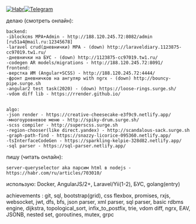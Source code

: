 [![Habr](https://user-images.githubusercontent.com/31220669/119737981-8f10ba80-be88-11eb-8039-1a7c88ba98af.png)](https://habr.com/ru/users/ru51a4/)[![Telegram](https://user-images.githubusercontent.com/31220669/119738122-df881800-be88-11eb-93d5-9fdbf9d44213.png)](https://t.me/ru51a4)  
  
делаю (смотреть онлайн):  
```
backend:
-iblockcms MPA+Admin - http://188.120.245.72:8082/admin [ru51a4@mail.ru:12345678]
-laravel crud(дневнички) MPA - (down) http://laraveldiary.1123875-cc97019.tw1.ru/
-дневнички на БУС - (down) http://1123875-cc97019.tw1.ru/  
-codegen AR models/migrations - http://188.120.245.72:8091/
frontend:
-верстка ИМ (Angular+SCSS) - http://188.120.245.72:4444/
-фронт дневничков на ангуляр with ngrx - (down) http://bouncy-pipe.surge.sh
-angular2 test task(2020) - (down) https://loose-rings.surge.sh/
-vdom diff lib - https://rrender.github.io/  
  
  
algo:
-json render - https://creative-cheesecake-e3f9c9.netlify.app/  
-многоуровневое меню - http://spiky-drum.surge.sh/
-scss compiler - http://superscss.surge.sh
-region-chooser(like direct.yandex) - http://scandalous-sack.surge.sh
-graph-path-find - https://snazzy-licorice-095360.netlify.app/
-tsInterfaceCodeGen - https://sparkling-kelpie-328d82.netlify.app/
-sql parser - https://sql-parser.netlify.app/  
```  
пишу (читать онлайн):
```
server-queryselector aka парсим html в nodejs - https://habr.com/ru/articles/703010/
```   
использую: Docker, AngularJS/2+, Laravel/Yii(1-2), БУС, golang(entry)  
  
  
achievements : 
git, sql, bootstrap(grid), css flexbox, promises, rxjs, websocket, jwt, dfs, bfs, json parser, xml parser, sql parser, basic rdbms engine, dijkstra, topological_sort, infix_to_postfix, trie, vdom diff, ngrx, EAV, JSONB, nested set, goroutines, mutex, grpc 
